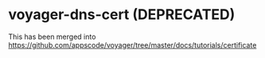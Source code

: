 # voyager-dns-cert (DEPRECATED)

This has been merged into https://github.com/appscode/voyager/tree/master/docs/tutorials/certificate
